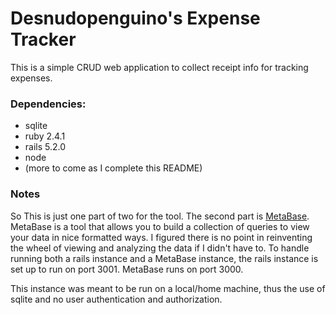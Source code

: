 # Desnudopenguino's Expense Tracker

This is a simple CRUD web application to collect receipt info for tracking expenses.

### Dependencies:
- sqlite
- ruby 2.4.1
- rails 5.2.0
- node
- (more to come as I complete this README)

### Notes
So This is just one part of two for the tool. The second part is [MetaBase](https://github.com/metabase/metabase). MetaBase is a tool that allows you to build a collection of queries to view your data in nice formatted ways. I figured there is no point in reinventing the wheel of viewing and analyzing the data if I didn't have to. To handle running both a rails instance and a MetaBase instance, the rails instance is set up to run on port 3001. MetaBase runs on port 3000. 

This instance was meant to be run on a local/home machine, thus the use of sqlite and no user authentication and authorization. 
